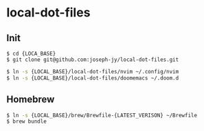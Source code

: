 # local-dot-files

## Init

```
$ cd {LOCA_BASE}
$ git clone git@github.com:joseph-jy/local-dot-files.git
```

```zsh
$ ln -s {LOCAL_BASE}/local-dot-files/nvim ~/.config/nvim
$ ln -s {LOCAL_BASE}/local-dot-files/doomemacs ~/.doom.d
```

## Homebrew

```zsh
$ ln -s {LOCAL_BASE}/brew/Brewfile-{LATEST_VERISON} ~/Brewfile
$ brew bundle
```

